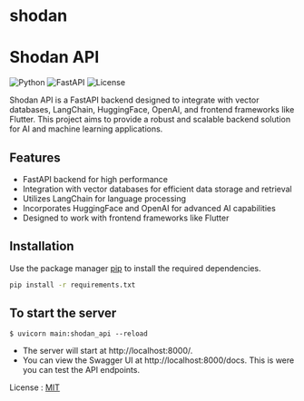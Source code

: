 # shodan
# Shodan API

![Python](https://img.shields.io/badge/python-v3.8-blue)
![FastAPI](https://img.shields.io/badge/FastAPI-v0.68.0-green)
![License](https://img.shields.io/badge/license-MIT-orange)

Shodan API is a FastAPI backend designed to integrate with vector databases, LangChain, HuggingFace, OpenAI, and frontend frameworks like Flutter. This project aims to provide a robust and scalable backend solution for AI and machine learning applications.

## Features

- FastAPI backend for high performance
- Integration with vector databases for efficient data storage and retrieval
- Utilizes LangChain for language processing
- Incorporates HuggingFace and OpenAI for advanced AI capabilities
- Designed to work with frontend frameworks like Flutter

## Installation

Use the package manager [pip](https://pip.pypa.io/en/stable/) to install the required dependencies.

```bash
pip install -r requirements.txt
```

## To start the server

`$ uvicorn main:shodan_api --reload`

- The server will start at http://localhost:8000/.
- You can view the Swagger UI at http://localhost:8000/docs. This is were you can test the API endpoints.


License : [MIT](https://choosealicense.com/licenses/mit/)
